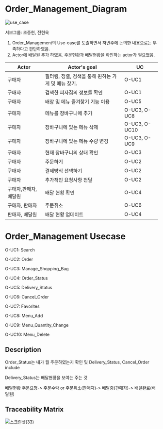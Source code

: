 # Order_Management_Diagram


![use_case](https://user-images.githubusercontent.com/29854638/115251364-71538580-a165-11eb-9933-4f8005d47ea8.PNG)


서브그룹: 조중현, 전현욱
1. Order_Management의 Use-case를 도출하면서 저번주에 논의한 내용으로는 부족하다고 판단하였음. 
2. Actor에 배달원 추가 하였음. 주문현황과 배달현황을 확인하는 actor가 필요했음. 

|      Actor  |Actor's goal         |UC                   
|--------------|--------------------|------------------
|구매자 |필터링, 정렬, 검색을 통해 원하는 가게 및 메뉴 찾기. |O-UC1             
|구매자 |검색한 피자집의 정보를 확인 |O-UC1    
|구매자 |배장 및 메뉴 즐겨찾기 기능 이용 |O-UC5
|구매자 |메뉴를 장바구니에 추가 |O-UC3, O-UC8
|구매자 |장바구니에 있는 메뉴 삭제 |O-UC3, O-UC10     
|구매자 |장바구니에 있는 메뉴 수량 변경 |O-UC3, O-UC9 
|구매자 |현재 장바구니의 상태 확인|O-UC3 
|구매자 |주문하기|O-UC2
|구매자 |결제방식 선택하기 |O-UC2 
|구매자 |추가적인 요청사항 전달 |O-UC2 
|구매자,판매자,배달원 |배달 현황 확인 |O-UC4  
|구매자, 판매자 |주문취소 |O-UC6
|판매자, 배달원 |배달 현황 업데이트 |O-UC4

# Order_Management Usecase

O-UC1: Search

O-UC2: Order

O-UC3: Manage_Shopping_Bag

O-UC4: Order_Status

O-UC5: Delivery_Status

O-UC6: Cancel_Order

O-UC7: Favorites

O-UC8: Menu_Add

O-UC9: Menu_Quantity_Change

O-UC10: Menu_Delete

## Description

Order_Status는 내가 뭘 주문하였는지 확인 및 Delivery_Status, Cancel_Order include

Delivery_Status는 배달현황을 보여는 주는 것

배달현황
주문요청-> 주문수락 or 주문취소(판매자)-> 배달중(판매자)-> 배달완료(배달원)

## Traceability Matrix
![스크린샷(33)](https://user-images.githubusercontent.com/29910793/115250899-f8ecc480-a164-11eb-94e1-d4894c21ce1d.png)

